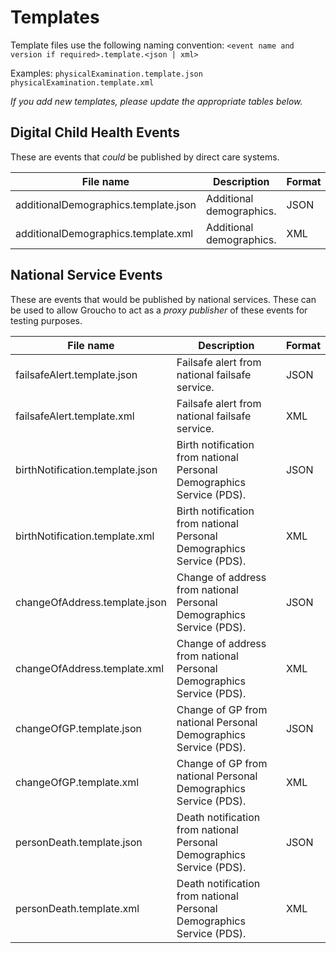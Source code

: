 # Templates
Template files use the following naming convention: `<event name and version if required>.template.<json | xml>`

Examples: `physicalExamination.template.json   physicalExamination.template.xml`

*If you add new templates, please update the appropriate tables below.*

## Digital Child Health Events
These are events that *could* be published by direct care systems.

| File name | Description | Format |
|-----------|-------------|--------|
| additionalDemographics.template.json | Additional demographics. | JSON |
| additionalDemographics.template.xml | Additional demographics. | XML |

## National Service Events
These are events that would be published by national services. These can be used to allow Groucho to act as a *proxy publisher* of these events for testing purposes.

| File name | Description | Format |
|-----------|-------------|--------|
| failsafeAlert.template.json | Failsafe alert from national failsafe service. | JSON |
| failsafeAlert.template.xml | Failsafe alert from national failsafe service. | XML |
| birthNotification.template.json | Birth notification from national Personal Demographics Service (PDS). | JSON |
| birthNotification.template.xml | Birth notification from national Personal Demographics Service (PDS). | XML |
| changeOfAddress.template.json | Change of address from national Personal Demographics Service (PDS). | JSON |
| changeOfAddress.template.xml | Change of address from national Personal Demographics Service (PDS). | XML |
| changeOfGP.template.json | Change of GP from national Personal Demographics Service (PDS). | JSON |
| changeOfGP.template.xml | Change of GP from national Personal Demographics Service (PDS). | XML |
| personDeath.template.json | Death notification from national Personal Demographics Service (PDS). | JSON |
| personDeath.template.xml | Death notification from national Personal Demographics Service (PDS). | XML |
